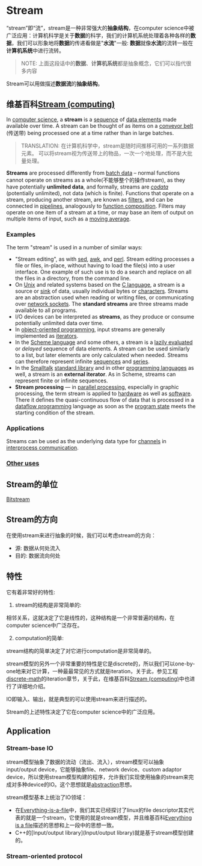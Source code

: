 # Stream

“stream”即“流”，stream是一种非常强大的**抽象结构**，在computer science中被广泛应用：计算机科学是关于**数据**的科学，我们的计算机系统处理着各种各样的**数据**，我们可以形象地将**数据**的传递看做是"**水流**"一般: **数据**就像**水流**的流转一般在**计算机系统**中进行流转。

> NOTE: 上面这段话中的**数据**、**计算机系统**都是抽象概念，它们可以指代很多内容

Stream可以用做描述**数据流**的**抽象结构**。



## 维基百科[Stream (computing)](https://en.wikipedia.org/wiki/Stream_(computing))

In [computer science](https://en.wikipedia.org/wiki/Computer_science), a **stream** is a [sequence](https://en.wikipedia.org/wiki/Sequence) of [data elements](https://en.wikipedia.org/wiki/Data_element) made available over time. A stream can be thought of as items on a [conveyor belt](https://en.wikipedia.org/wiki/Conveyor_belt) (传送带) being processed one at a time rather than in large batches.

> TRANSLATION: 在计算机科学中，stream是随时间推移可用的一系列数据元素。 可以将stream视为传送带上的物品，一次一个地处理，而不是大批量处理。

**Streams** are processed differently from [batch data](https://en.wikipedia.org/wiki/Batch_processing) – normal functions cannot operate on streams as a whole(不能够整个的操作stream), as they have potentially **unlimited data**, and formally, streams are [*codata*](https://en.wikipedia.org/wiki/Codata_(computer_science)) (potentially unlimited), not data (which is finite). Functions that operate on a stream, producing another stream, are known as [filters](https://en.wikipedia.org/wiki/Filter_(software)), and can be connected in [pipelines](https://en.wikipedia.org/wiki/Pipeline_(computing)), analogously to [function composition](https://en.wikipedia.org/wiki/Function_composition_(computer_science)). Filters may operate on one item of a stream at a time, or may base an item of output on multiple items of input, such as a [moving average](https://en.wikipedia.org/wiki/Moving_average).



### Examples

The term "stream" is used in a number of similar ways:

- "Stream editing", as with [sed](https://en.wikipedia.org/wiki/Sed), [awk](https://en.wikipedia.org/wiki/Awk), and [perl](https://en.wikipedia.org/wiki/Perl). Stream editing processes a file or files, in-place, without having to load the file(s) into a user interface. One example of such use is to do a search and replace on all the files in a directory, from the command line.
- On [Unix](https://en.wikipedia.org/wiki/Unix) and related systems based on the [C language](https://en.wikipedia.org/wiki/C_(programming_language)), a stream is a source or [sink](https://en.wikipedia.org/wiki/Sink_(computing)) of data, usually individual bytes or [characters](https://en.wikipedia.org/wiki/Character_(computing)). Streams are an abstraction used when reading or writing files, or communicating over [network sockets](https://en.wikipedia.org/wiki/Network_socket). The **standard streams** are three streams made available to all programs.
- I/O devices can be interpreted as **streams**, as they produce or consume potentially unlimited data over time.
- In [object-oriented programming](https://en.wikipedia.org/wiki/Object-oriented_programming), input streams are generally implemented as [iterators](https://en.wikipedia.org/wiki/Iterator).
- In the [Scheme language](https://en.wikipedia.org/wiki/Scheme_(programming_language)) and some others, a stream is a [lazily evaluated](https://en.wikipedia.org/wiki/Lazy_evaluation) or *delayed* sequence of data elements. A stream can be used similarly to a list, but later elements are only calculated when needed. Streams can therefore represent infinite [sequences](https://en.wikipedia.org/wiki/Sequence) and [series](https://en.wikipedia.org/wiki/Series_(mathematics)). 
- In the [Smalltalk](https://en.wikipedia.org/wiki/Smalltalk) [standard library](https://en.wikipedia.org/wiki/Standard_library) and in other [programming languages](https://en.wikipedia.org/wiki/Programming_language) as well, a stream is an **external iterator**. As in Scheme, streams can represent finite or infinite sequences.
- **Stream processing** — in [parallel processing](https://en.wikipedia.org/wiki/Parallel_computing), especially in graphic processing, the term stream is applied to [hardware](https://en.wikipedia.org/wiki/Computer_hardware) as well as [software](https://en.wikipedia.org/wiki/Software). There it defines the quasi-continuous flow of data that is processed in a [dataflow programming](https://en.wikipedia.org/wiki/Dataflow_programming) language as soon as the [program state](https://en.wikipedia.org/wiki/Program_state) meets the starting condition of the stream.

### Applications

Streams can be used as the underlying data type for [channels](https://en.wikipedia.org/wiki/Channel_(programming)) in [interprocess communication](https://en.wikipedia.org/wiki/Interprocess_communication).

### [Other uses](https://en.wikipedia.org/wiki/Stream_(computing)#Other_uses)

## Stream的单位

[Bitstream](https://en.wikipedia.org/wiki/Bitstream)

## Stream的方向

在使用stream来进行抽象的时候，我们可以考虑stream的方向：

- 源: 数据从何处流入
- 目的: 数据流向何处

## 特性

它有着非常好的特性:

1) stream的结构是非常简单的: 

相邻关系，这就决定了它是线性的，这种结构是一个非常普遍的结构，在computer science中广泛存在。

2) computation的简单:

stream结构的简单决定了对它进行computation是非常简单的。

stream模型的另外一个非常重要的特性是它是discrete的，所以我们可以one-by-one地来对它计算，一种最最常见的方式就是iteration，关于此，参见工程[discrete-math](https://dengking.github.io/discrete-math/)的iteration章节，关于此，在维基百科[Stream (computing)](https://en.wikipedia.org/wiki/Stream_(computing))中也进行了详细地介绍。

IO即输入、输出，就是典型的可以使用stream来进行描述的。





Stream的上述特性决定了它在computer science中的广泛应用。

## Application

### Stream-base IO

stream模型抽象了数据的流动（流出、流入），stream模型可以抽象 input/output device，它能够抽象file、network device、custom adaptor device，所以使用stream模型构建的程序，允许我们实现使用抽象的stream来完成对多种device的IO。这个思想就是[abstraction](https://dengking.github.io/Post/Abstraction/Abstraction/)思想。

stream模型基本上统治了IO领域：

- 在[Everything-is-a-file](../../../Philosophy/Everything-is-a-file/Everything-is-a-file.md)中，我们其实已经探讨了linux的file descriptor其实代表的就是一个stream，它使用的就是stream模型，并且维基百科[Everything is a file](https://en.wikipedia.org/wiki/Everything_is_a_file)描述的思想和上一段中的思想一致。
- C++的[Input/output library](Input/output library)就是基于stream模型创建的。

### Stream-oriented protocol



